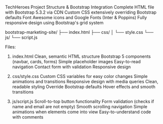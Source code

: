 TechHeroes
Project Structure & Bootstrap Integration
Complete HTML file with Bootstrap 5.3.2 via CDN
Custom CSS extensively overriding Bootstrap defaults
Font Awesome icons and Google Fonts (Inter & Poppins)
Fully responsive design using Bootstrap's grid system

bootstrap-marketing-site/
├── index.html
├── css/
│   └── style.css
└── js/
    └── script.js

Files:
1. index.html
Clean, semantic HTML structure
Bootstrap 5 components (navbar, cards, forms)
Simple placeholder images
Easy-to-read navigation
Contact form with validation
Responsive design

2. css/style.css
Custom CSS variables for easy color changes
Simple animations and transitions
Responsive design with media queries
Clean, readable styling
Override Bootstrap defaults
Hover effects and smooth transitions

3. js/script.js
Scroll-to-top button functionality
Form validation (checks if name and email are not empty)
Smooth scrolling navigation
Simple animations when elements come into view
Easy-to-understand code with comments
